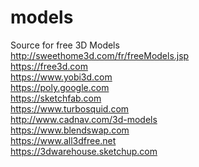 # models
Source for free 3D Models <br />
http://sweethome3d.com/fr/freeModels.jsp <br />
https://free3d.com <br />
https://www.yobi3d.com <br />
https://poly.google.com <br />
https://sketchfab.com <br />
https://www.turbosquid.com <br />
http://www.cadnav.com/3d-models <br />
https://www.blendswap.com <br />
https://www.all3dfree.net <br />
https://3dwarehouse.sketchup.com
